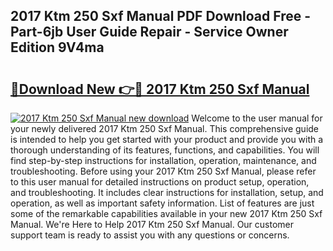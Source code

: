 ## 2017 Ktm 250 Sxf Manual PDF Download Free - Part-6jb User Guide Repair - Service Owner Edition 9V4ma

# <h2><a href="http://bc60490.oget.top/?id=2017+Ktm+250+Sxf+Manual">🔗Download New 👉🔴 2017 Ktm 250 Sxf Manual</a></h2>

[![2017 Ktm 250 Sxf Manual new download](https://i.imgur.com/5g1atiW.png)](http://bc60490.oget.top/?id=2017+Ktm+250+Sxf+Manual)
Welcome to the user manual for your newly delivered 2017 Ktm 250 Sxf Manual. This comprehensive guide is intended to help you get started with your product and provide you with a thorough understanding of its features, functions, and capabilities. You will find step-by-step instructions for installation, operation, maintenance, and troubleshooting. Before using your 2017 Ktm 250 Sxf Manual, please refer to this user manual for detailed instructions on product setup, operation, and troubleshooting. It includes clear instructions for installation, setup, and operation, as well as important safety information. List of features are just some of the remarkable capabilities available in your new 2017 Ktm 250 Sxf Manual. We're Here to Help 2017 Ktm 250 Sxf Manual. Our customer support team is ready to assist you with any questions or concerns.
